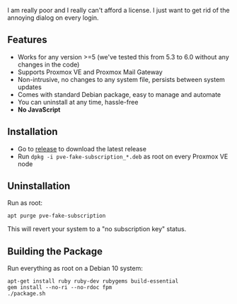 I am really poor and I really can't afford a license. I just want to get rid of the annoying dialog on every login.

## Features

* Works for any version >=5 (we've tested this from 5.3 to 6.0 without any changes in the code)
* Supports Proxmox VE and Proxmox Mail Gateway
* Non-intrusive, no changes to any system file, persists between system updates
* Comes with standard Debian package, easy to manage and automate
* You can uninstall at any time, hassle-free
* **No JavaScript**

## Installation

* Go to [release](https://github.com/Jamesits/pve-fake-subscription/releases/latest) to download the latest release
* Run `dpkg -i pve-fake-subscription_*.deb` as root on every Proxmox VE node

## Uninstallation

Run as root:

```shell
apt purge pve-fake-subscription
```

This will revert your system to a "no subscription key" status.

## Building the Package

Run everything as root on a Debian 10 system:

```shell
apt-get install ruby ruby-dev rubygems build-essential
gem install --no-ri --no-rdoc fpm
./package.sh
```
